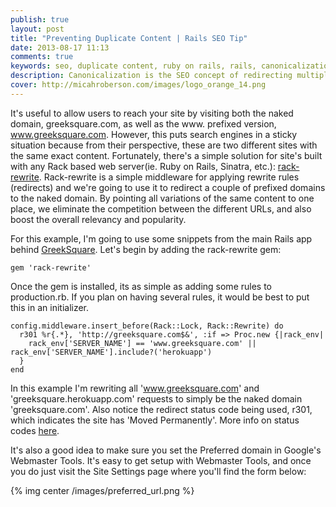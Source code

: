 ```yaml
---
publish: true
layout: post
title: "Preventing Duplicate Content | Rails SEO Tip"
date: 2013-08-17 11:13
comments: true
keywords: seo, duplicate content, ruby on rails, rails, canonicalization, multiple urls, preferred domain
description: Canonicalization is the SEO concept of redirecting multiple URLs to a single master URL. Learn how to implement a solution in Ruby on Rails to prevent duplicate content complications to improve your SEO.
cover: http://micahroberson.com/images/logo_orange_14.png
---
```


It's useful to allow users to reach your site by visiting both the naked domain, greeksquare.com, as well as the www. prefixed version, www.greeksquare.com. However, this puts search engines in a sticky situation because from their perspective, these are two different sites with the same exact content. Fortunately, there's a simple solution for site's built with any Rack based web server(ie. Ruby on Rails, Sinatra, etc.): [rack-rewrite](https://github.com/jtrupiano/rack-rewrite). Rack-rewrite is a simple middleware for applying rewrite rules (redirects) and we're going to use it to redirect a couple of prefixed domains to the naked domain. By pointing all variations of the same content to one place, we eliminate the competition between the different URLs, and also boost the overall relevancy and popularity.

For this example, I'm going to use some snippets from the main Rails app behind [GreekSquare](https://greeksquare.com). Let's begin by adding the rack-rewrite gem:

    gem 'rack-rewrite'

Once the gem is installed, its as simple as adding some rules to production.rb. If you plan on having several rules, it would be best to put this in an initializer.

    config.middleware.insert_before(Rack::Lock, Rack::Rewrite) do
      r301 %r{.*}, 'http://greeksquare.com$&', :if => Proc.new {|rack_env|
        rack_env['SERVER_NAME'] == 'www.greeksquare.com' || rack_env['SERVER_NAME'].include?('herokuapp')
      }
    end

In this example I'm rewriting all 'www.greeksquare.com' and 'greeksquare.herokuapp.com' requests to simply be the naked domain 'greeksquare.com'.  Also notice the redirect status code being used, r301, which indicates the site has 'Moved Permanently'. More info on status codes [here](http://www.w3.org/Protocols/rfc2616/rfc2616-sec10.html). 

It's also a good idea to make sure you set the Preferred domain in Google's Webmaster Tools. It's easy to get setup with Webmaster Tools, and once you do just visit the Site Settings page where you'll find the form below:

{% img center /images/preferred_url.png %}
